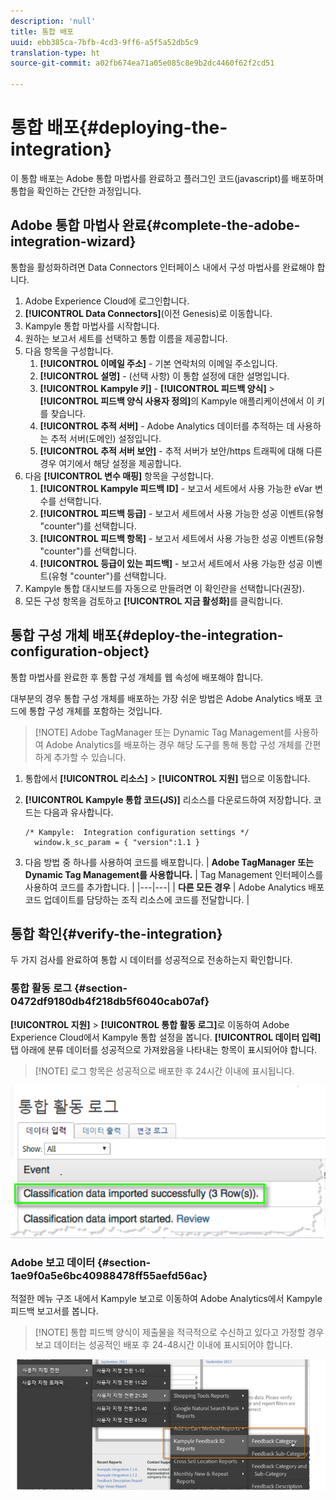 ```yaml
---
description: 'null'
title: 통합 배포
uuid: ebb385ca-7bfb-4cd3-9ff6-a5f5a52db5c9
translation-type: ht
source-git-commit: a02fb674ea71a05e085c8e9b2dc4460f62f2cd51

---
```



# 통합 배포{#deploying-the-integration}

이 통합 배포는 Adobe 통합 마법사를 완료하고 플러그인 코드(javascript)를 배포하며 통합을 확인하는 간단한 과정입니다.

## Adobe 통합 마법사 완료{#complete-the-adobe-integration-wizard}

통합을 활성화하려면 Data Connectors 인터페이스 내에서 구성 마법사를 완료해야 합니다.

1. Adobe Experience Cloud에 로그인합니다.
1. **[!UICONTROL Data Connectors]**(이전 Genesis)로 이동합니다.
1. Kampyle 통합 마법사를 시작합니다.
1. 원하는 보고서 세트를 선택하고 통합 이름을 제공합니다.
1. 다음 항목을 구성합니다.
   1. **[!UICONTROL 이메일 주소]** - 기본 연락처의 이메일 주소입니다.
   1. **[!UICONTROL 설명]** - (선택 사항) 이 통합 설정에 대한 설명입니다.
   1. **[!UICONTROL Kampyle 키]** - **[!UICONTROL 피드백 양식]** > **[!UICONTROL 피드백 양식 사용자 정의]**&#x200B;의 Kampyle 애플리케이션에서 이 키를 찾습니다.
   1. **[!UICONTROL 추적 서버]** - Adobe Analytics 데이터를 추적하는 데 사용하는 추적 서버(도메인) 설정입니다.
   1. **[!UICONTROL 추적 서버 보안]** - 추적 서버가 보안/https 트래픽에 대해 다른 경우 여기에서 해당 설정을 제공합니다.
1. 다음 **[!UICONTROL 변수 매핑]** 항목을 구성합니다.
   1. **[!UICONTROL Kampyle 피드백 ID]** - 보고서 세트에서 사용 가능한 eVar 변수를 선택합니다.
   1. **[!UICONTROL 피드백 등급]** - 보고서 세트에서 사용 가능한 성공 이벤트(유형 &quot;counter&quot;)를 선택합니다.
   1. **[!UICONTROL 피드백 항목]** - 보고서 세트에서 사용 가능한 성공 이벤트(유형 &quot;counter&quot;)를 선택합니다.
   1. **[!UICONTROL 등급이 있는 피드백]** - 보고서 세트에서 사용 가능한 성공 이벤트(유형 &quot;counter&quot;)를 선택합니다.
1. Kampyle 통합 대시보드를 자동으로 만들려면 이 확인란을 선택합니다(권장).
1. 모든 구성 항목을 검토하고 **[!UICONTROL 지금 활성화]**&#x200B;를 클릭합니다.

## 통합 구성 개체 배포{#deploy-the-integration-configuration-object}

통합 마법사를 완료한 후 통합 구성 개체를 웹 속성에 배포해야 합니다.

대부분의 경우 통합 구성 개체를 배포하는 가장 쉬운 방법은 Adobe Analytics 배포 코드에 통합 구성 개체를 포함하는 것입니다.

> [!NOTE] Adobe TagManager 또는 Dynamic Tag Management를 사용하여 Adobe Analytics를 배포하는 경우 해당 도구를 통해 통합 구성 개체를 간편하게 추가할 수 있습니다.

1. 통합에서 **[!UICONTROL 리소스]** > **[!UICONTROL 지원]** 탭으로 이동합니다.
1. **[!UICONTROL Kampyle 통합 코드(JS)]** 리소스를 다운로드하여 저장합니다. 코드는 다음과 유사합니다.

   ```
   /* Kampyle:  Integration configuration settings */
     window.k_sc_param = { "version":1.1 }
   ```

1. 다음 방법 중 하나를 사용하여 코드를 배포합니다.
| **Adobe TagManager 또는 Dynamic Tag Management를 사용합니다.** | Tag Management 인터페이스를 사용하여 코드를 추가합니다. |
|---|---|
| **다른 모든 경우** | Adobe Analytics 배포 코드 업데이트를 담당하는 조직 리소스에 코드를 전달합니다.  |

## 통합 확인{#verify-the-integration}

두 가지 검사를 완료하여 통합 시 데이터를 성공적으로 전송하는지 확인합니다.

### 통합 활동 로그 {#section-0472df9180db4f218db5f6040cab07af}

**[!UICONTROL 지원]** > **[!UICONTROL 통합 활동 로그]**&#x200B;로 이동하여 Adobe Experience Cloud에서 Kampyle 통합 설정을 봅니다. **[!UICONTROL 데이터 입력]** 탭 아래에 분류 데이터를 성공적으로 가져왔음을 나타내는 항목이 표시되어야 합니다.

> [!NOTE] 로그 항목은 성공적으로 배포한 후 24시간 이내에 표시됩니다.

![](assets/integration_activity_log.png)

### Adobe 보고 데이터 {#section-1ae9f0a5e6bc40988478ff55aefd56ac}

적절한 메뉴 구조 내에서 Kampyle 보고로 이동하여 Adobe Analytics에서 Kampyle 피드백 보고서를 봅니다.

> [!NOTE] 통합 피드백 양식이 제출물을 적극적으로 수신하고 있다고 가정할 경우 보고 데이터는 성공적인 배포 후 24-48시간 이내에 표시되어야 합니다.

![](assets/adobe_reporting_data.png)

